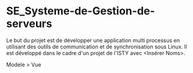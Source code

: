 # SE_Systeme-de-Gestion-de-serveurs
Le  but  du  projet  est  de  développer  une  application  multi  processus  en  utilisant  des  outils  de  communication  et  de synchronisation sous Linux. Il est développé dans le cadre d'un projet de l'ISTY avec &lt;Insérer Noms>.

Modele > Vue
